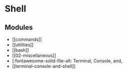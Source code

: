 Shell
===

Modules
---

- [[commands]]
- [[utilities]]
- [[bash]]
- [[02-miscellaneous]]
- [:fontawesome-solid-file-alt: Terminal, Console, and,
- [[terminal-console-and-shell]]
